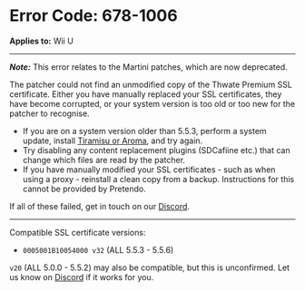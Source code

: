 # Error Code: 678-1006
**Applies to:** Wii U

---

***Note:*** This error relates to the Martini patches, which are now deprecated.

The patcher could not find an unmodified copy of the Thwate Premium SSL certificate. Either you have manually replaced
your SSL certificates, they have become corrupted, or your system version is too old or too new for the patcher to
recognise.

- If you are on a system version older than 5.5.3, perform a system update, install
  [Tiramisu or Aroma](https://wiiu.hacks.guide), and try again.
- Try disabling any content replacement plugins (SDCafiine etc.) that can change which files are read by the patcher.
- If you have manually modified your SSL certificates - such as when using a proxy - reinstall a clean copy from a
  backup. Instructions for this cannot be provided by Pretendo.

If all of these failed, get in touch on our [Discord](https://discord.gg/pretendo).

---

Compatible SSL certificate versions:
- `0005001B10054000 v32` (ALL 5.5.3 - 5.5.6)

`v20` (ALL 5.0.0 - 5.5.2) may also be compatible, but this is unconfirmed. Let us know on
[Discord](https://discord.gg/pretendo) if it works for you.
